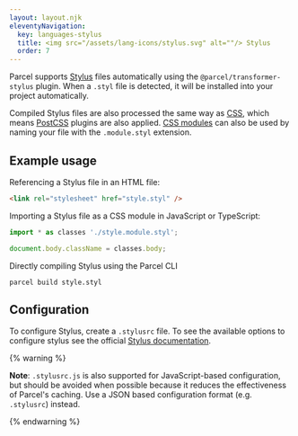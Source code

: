 ```yaml
---
layout: layout.njk
eleventyNavigation:
  key: languages-stylus
  title: <img src="/assets/lang-icons/stylus.svg" alt=""/> Stylus
  order: 7
---
```


Parcel supports [Stylus](https://stylus-lang.com/) files automatically using the `@parcel/transformer-stylus` plugin. When a `.styl` file is detected, it will be installed into your project automatically.

Compiled Stylus files are also processed the same way as [CSS](/languages/css/), which means [PostCSS](/languages/css/#postcss) plugins are also applied. [CSS modules](/languages/css/#css-modules) can also be used by naming your file with the `.module.styl` extension.

## Example usage

Referencing a Stylus file in an HTML file:

```html
<link rel="stylesheet" href="style.styl" />
```

Importing a Stylus file as a CSS module in JavaScript or TypeScript:

```js
import * as classes './style.module.styl';

document.body.className = classes.body;
```

Directly compiling Stylus using the Parcel CLI

```
parcel build style.styl
```

## Configuration

To configure Stylus, create a `.stylusrc` file. To see the available options to configure stylus see the official [Stylus documentation](https://stylus-lang.com/docs/js.html).

{% warning %}

**Note**: `.stylusrc.js` is also supported for JavaScript-based configuration, but should be avoided when possible because it reduces the effectiveness of Parcel's caching. Use a JSON based configuration format (e.g. `.stylusrc`) instead.

{% endwarning %}
